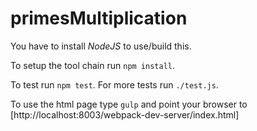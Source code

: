 # primesMultiplication

You have to install *NodeJS* to use/build this.

To setup the tool chain run `npm install`.

To test run `npm test`. For more tests run `./test.js`.

To use the html page type `gulp` and point your browser to
[http://localhost:8003/webpack-dev-server/index.html]
